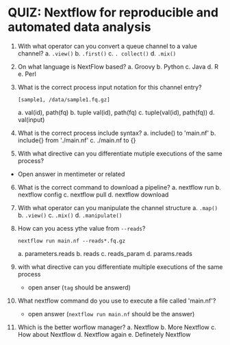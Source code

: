 # QUIZ: Nextflow for reproducible and automated data analysis

1. With what operator can you convert a queue channel to a value channel?
   a. `.view()`
   b. `.first()`
   c. `. collect()`
   d. `.mix()`
   
2. On what language is NextFlow based?
   a. Groovy
   b. Python
   c. Java
   d. R
   e. Perl

3. What is the correct process input notation for this channel entry?

   `[sample1, /data/sample1.fq.gz]`

   a. val(id), path(fq)
   b. tuple val(id), path(fq)
   c. tuple(val(id), path(fq))
   d. val(input)

4. What is the correct process include syntax?
   a. include() to 'main.nf'
   b. include{} from './main.nf'
   c. ./main.nf to {}

5. With what directive can you differentiate  mutiple executions of the same process?

- Open answer in mentimeter or related
  
6.  What is the correct command to download a pipeline?
  a. nextflow run
  b. nextflow config
  c. nextflow pull
  d. nextflow download

7.  With what operator can you manipulate the channel structure
  a. `.map()`
  b. `.view()`
  c. `.mix()`
  d. `.manipulate()`

8. How can you acess ythe value from `--reads`?

   `nextflow run main.nf --reads*.fq.gz`

   a. parameters.reads
   b. reads
   c. reads_param
   d. params.reads

9. with what directive can you differentiate multiple executions of the same process

    - open anser (`tag` should be answerd)

10. What nextflow command do you use to execute a file called 'main.nf'?

      - open answer (`nextflow run main.nf` should be the answer)
12. Which is the better worflow manager?
  a. Nextflow
  b. More Nextflow
  c. How about Nextflow
  d. Nextflow again
  e. Definetely Nextflow
